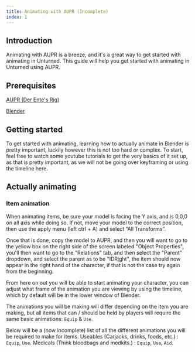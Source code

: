```yaml
---
title: Animating with AUPR (Incomplete)
index: 1
---
```


## Introduction

Animating with AUPR is a breeze, and it's a great way to get started with animating in Unturned. This guide will help you get started with animating in Unturned using AUPR.

## Prerequisites

[AUPR (Der Ente's Rig)](https://github.com/DerEnte/Advanced-Unturned-Player-Rig)

[Blender](https://www.blender.org/)

## Getting started

To get started with animating, learning how to actually animate in Blender is pretty important, luckily however this is not too hard or complex.
To start, feel free to watch some youtube tutorials to get the very basics of it set up, as that is pretty important, as we will not be going over keyframing or using the timeline here.

## Actually animating

### Item animation

When animating items, be sure your model is facing the Y axis, and is 0,0,0 on all axis while doing so. If not, move your model to the correct position, then use the apply menu (left ctrl + A) and select “All Transforms”.

Once that is done, copy the model to AUPR, and then you will want to go to the yellow box on the right side of the screen labeled "Object Properties", you'll then want to go to the "Relations" tab, and then select the "Parent" dropdown, and select the parent as to be "IDRight", the item should now appear in the right hand of the character, if that is not the case try again from the beginning.

From here on out you will be able to start animating your character, you can adjust what frame of the animation you are viewing by using the timeline, which by default will be in the lower window of Blender.

The animations you will be making will differ depending on the item you are making, but all items that can / should be held by players will require the same basic animations: `Equip` & `Use`.

Below will be a (now incomplete) list of all the different animations you will be required to make for items.
Useables (Carjacks, drinks, foods, etc.) : `Equip`, `Use`.
Medicals (Think bloodbags and medkits.) : `Equip`, `Use`, `Aid`.
